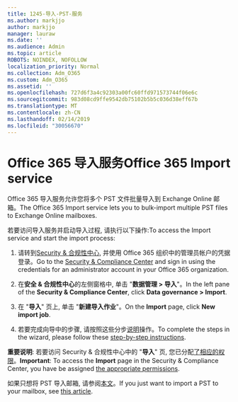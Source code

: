 ```yaml
---
title: 1245-导入-PST-服务
ms.author: markjjo
author: markjjo
manager: lauraw
ms.date: ''
ms.audience: Admin
ms.topic: article
ROBOTS: NOINDEX, NOFOLLOW
localization_priority: Normal
ms.collection: Adm_O365
ms.custom: Adm_O365
ms.assetid: ''
ms.openlocfilehash: 727d6f3a4c92303a00fc60ffd971573744f06e6c
ms.sourcegitcommit: 983d08cd9ffe9542db75102b5b5c036d38eff67b
ms.translationtype: MT
ms.contentlocale: zh-CN
ms.lasthandoff: 02/14/2019
ms.locfileid: "30056670"
---
```

# <a name="office-365-import-service"></a><span data-ttu-id="ed09f-102">Office 365 导入服务</span><span class="sxs-lookup"><span data-stu-id="ed09f-102">Office 365 Import service</span></span> 

<span data-ttu-id="ed09f-103">Office 365 导入服务允许您将多个 PST 文件批量导入到 Exchange Online 邮箱。</span><span class="sxs-lookup"><span data-stu-id="ed09f-103">The Office 365 Import service lets you to bulk-import multiple PST files to Exchange Online mailboxes.</span></span> 

<span data-ttu-id="ed09f-104">若要访问导入服务并启动导入过程, 请执行以下操作:</span><span class="sxs-lookup"><span data-stu-id="ed09f-104">To access the Import service and start the import process:</span></span>

1. <span data-ttu-id="ed09f-105">请转到[Security & 合规性中心](https://protection.office.com), 并使用 Office 365 组织中的管理员帐户的凭据登录。</span><span class="sxs-lookup"><span data-stu-id="ed09f-105">Go to the [Security & Compliance Center](https://protection.office.com) and sign in using the credentials for an administrator account in your Office 365 organization.</span></span>

2. <span data-ttu-id="ed09f-106">在**安全 & 合规性中心**的左侧窗格中, 单击 "**数据管理 > 导入**"。</span><span class="sxs-lookup"><span data-stu-id="ed09f-106">In the left pane of the **Security & Compliance Center**, click **Data governance > Import**.</span></span>

3. <span data-ttu-id="ed09f-107">在 "**导入**" 页上, 单击 "**新建导入作业**"。</span><span class="sxs-lookup"><span data-stu-id="ed09f-107">On the **Import** page, click **New import job**.</span></span> 

4. <span data-ttu-id="ed09f-108">若要完成向导中的步骤, 请按照这些分步[说明](https://docs.microsoft.com/office365/securitycompliance/use-network-upload-to-import-pst-files)操作。</span><span class="sxs-lookup"><span data-stu-id="ed09f-108">To complete the steps in the wizard, please follow these [step-by-step instructions](https://docs.microsoft.com/office365/securitycompliance/use-network-upload-to-import-pst-files).</span></span>

<span data-ttu-id="ed09f-109">**重要说明**: 若要访问 Security & 合规性中心中的 "**导入**" 页, 您已分配[了相应的权限](https://docs.microsoft.com/office365/securitycompliance/use-network-upload-to-import-pst-files#before-you-begin)。</span><span class="sxs-lookup"><span data-stu-id="ed09f-109">**Important**: To access the **Import** page in the Security & Compliance Center, you have be assigned  [the appropriate permissions](https://docs.microsoft.com/office365/securitycompliance/use-network-upload-to-import-pst-files#before-you-begin).</span></span> 

<span data-ttu-id="ed09f-110">如果只想将 PST 导入邮箱, 请参阅[本文](https://support.office.com/article/import-email-contacts-and-calendar-from-an-outlook-pst-file-431a8e9a-f99f-4d5f-ae48-ded54b3440ac)。</span><span class="sxs-lookup"><span data-stu-id="ed09f-110">If you just want to import a PST to your mailbox, see [this article](https://support.office.com/article/import-email-contacts-and-calendar-from-an-outlook-pst-file-431a8e9a-f99f-4d5f-ae48-ded54b3440ac).</span></span>
